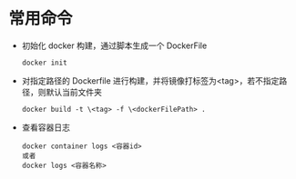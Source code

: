 # 常用命令

- 初始化 docker 构建，通过脚本生成一个 DockerFile

  ```linux
  docker init
  ```

- 对指定路径的 Dockerfile 进行构建，并将镜像打标签为\<tag>，若不指定路径，则默认当前文件夹

  ```linux
  docker build -t \<tag> -f \<dockerFilePath> .
  ```

- 查看容器日志

  ```linux
  docker container logs <容器id>
  或者
  docker logs <容器名称>
  ```
